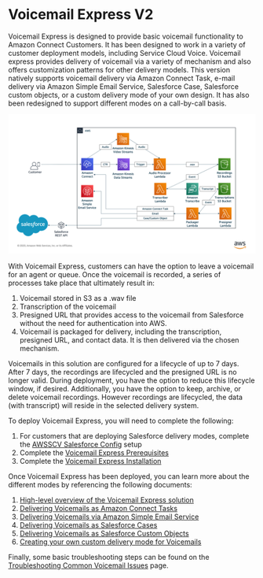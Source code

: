 # Voicemail Express V2
Voicemail Express is designed to provide basic voicemail functionality to Amazon Connect Customers. It has been designed to work in a variety of customer deployment models, including Service Cloud Voice. Voicemail express provides delivery of voicemail via a variety of mechanism and also offers customization patterns for other delivery models. This version natively supports voicemail delivery via Amazon Connect Task, e-mail delivery via Amazon Simple Email Service, Salesforce Case, Salesforce custom objects, or a custom delivery mode of your own design. It has also been redesigned to support different modes on a call-by-call basis.

![Voicemail Express Architecture](Docs/vmx2.png)

With Voicemail Express, customers can have the option to leave a voicemail for an agent or queue. Once the voicemail is recorded, a series of processes take place that ultimately result in:
1. Voicemail stored in S3 as a .wav file
2. Transcription of the voicemail
3. Presigned URL that provides access to the voicemail from Salesforce without the need for authentication into AWS.
4. Voicemail is packaged for delivery, including the transcription, presigned URL, and contact data. It is then delivered via the chosen mechanism.

Voicemails in this solution are configured for a lifecycle of up to 7 days. After 7 days, the recordings are lifecycled and the presigned URL is no longer valid. During deployment, you have the option to reduce this lifecycle window, if desired. Additionally, you have the option to keep, archive, or delete voicemail recordings. However recordings are lifecycled, the data (with transcript) will reside in the selected delivery system.

To deploy Voicemail Express, you will need to complete the following:
1. For customers that are deploying Salesforce delivery modes, complete the [AWSSCV Salesforce Config](../../Common/AWSSCV-SalesforceConfig/readme.md) setup
2. Complete the [Voicemail Express Prerequisites](Docs/vmx_prerequistes.md)
3. Complete the [Voicemail Express Installation](Docs/vmx_installation_instructions.md)

Once Voicemail Express has been deployed, you can learn more about the different modes by referencing the following documents:
1. [High-level overview of the Voicemail Express solution](Docs/vmx_core.md)
2. [Delivering Voicemails as Amazon Connect Tasks](Docs/vmx_tasks.md)
3. [Delivering Voicemails via Amazon Simple Email Service](Docs/vmx_email.md)
4. [Delivering Voicemails as Salesforce Cases](Docs/vmx_sfcase.md)
5. [Delivering Voicemails as Salesforce Custom Objects](Docs/vmx_sfcustom.md)
6. [Creating your own custom delivery mode for Voicemails](Docs/vmx_custom.md)

Finally, some basic troubleshooting steps can be found on the [Troubleshooting Common Voicemail Issues](Docs/vmx_troubleshooting.md) page.
